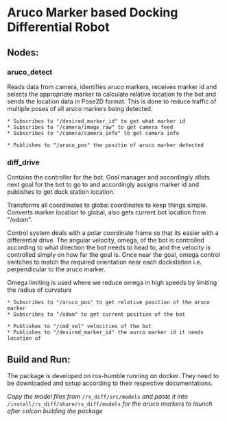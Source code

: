 # Aruco Marker based Docking Differential Robot

## Nodes:

### aruco_detect
Reads data from camera, identifies aruco markers, receives marker id and selects the appropriate marker to calculate relative location to the bot and sends the location data in Pose2D format. This is done to reduce traffic of multiple poses of all aruco markers being detected.
    
    * Subscribes to "/desired_marker_id" to get what marker id 
    * Subscribes to "/camera/image_raw" to get camera feed
    * Subscribes to "/camera/camera_info" to get camera info
    
    * Publishes to "/aruco_pos" the positin of aruco marker detected

### diff_drive
Contains the controller for the bot. Goal manager and accordingly allots next goal for the bot to go to and accordingly assigns marker id and publishes to get dock station location. 

Transforms all coordinates to global coordinates to keep things simple. Converts marker location to global, also gets current bot location from "/odom". 

Control system deals with a polar coordinate frame so that its easier with a differential drive. The angular velocity, omega, of the bot is controlled according to what direction the bot needs to head to, and the velocity is controlled simply on how far the goal is. Once near the goal, omega control switches to match the required orientation near each dockstation i.e. perpendicular to the aruco marker. 

Omega limiting is used where we reduce omega in high speeds by limiting the radius of curvature

    * Subscribes to "/aruco_pos" to get relative position of the aruco marker
    * Subscribes to "/odom" to get current position of the bot
    
    * Publishes to "/cmd_vel" velocities of the bot
    * Publishes to "/desired_marker_id" the aurco marker id it needs location of

## Build and Run:

The package is developed on ros-humble running on docker. They need to be downloaded and setup according to their respective documentations.

*Copy the model files from* `/rs_diff/src/models` *and paste it into* `/install/rs_diff/share/rs_diff/models` *for the aruco markers to launch after colcon building the package*